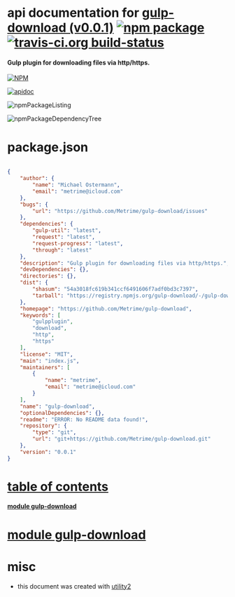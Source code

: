 # api documentation for  [gulp-download (v0.0.1)](https://github.com/Metrime/gulp-download)  [![npm package](https://img.shields.io/npm/v/npmdoc-gulp-download.svg?style=flat-square)](https://www.npmjs.org/package/npmdoc-gulp-download) [![travis-ci.org build-status](https://api.travis-ci.org/npmdoc/node-npmdoc-gulp-download.svg)](https://travis-ci.org/npmdoc/node-npmdoc-gulp-download)
#### Gulp plugin for downloading files via http/https.

[![NPM](https://nodei.co/npm/gulp-download.png?downloads=true)](https://www.npmjs.com/package/gulp-download)

[![apidoc](https://npmdoc.github.io/node-npmdoc-gulp-download/build/screenCapture.buildNpmdoc.browser._2Fhome_2Ftravis_2Fbuild_2Fnpmdoc_2Fnode-npmdoc-gulp-download_2Ftmp_2Fbuild_2Fapidoc.html.png)](https://npmdoc.github.io/node-npmdoc-gulp-download/build/apidoc.html)

![npmPackageListing](https://npmdoc.github.io/node-npmdoc-gulp-download/build/screenCapture.npmPackageListing.svg)

![npmPackageDependencyTree](https://npmdoc.github.io/node-npmdoc-gulp-download/build/screenCapture.npmPackageDependencyTree.svg)



# package.json

```json

{
    "author": {
        "name": "Michael Ostermann",
        "email": "metrime@icloud.com"
    },
    "bugs": {
        "url": "https://github.com/Metrime/gulp-download/issues"
    },
    "dependencies": {
        "gulp-util": "latest",
        "request": "latest",
        "request-progress": "latest",
        "through": "latest"
    },
    "description": "Gulp plugin for downloading files via http/https.",
    "devDependencies": {},
    "directories": {},
    "dist": {
        "shasum": "54a3018fc619b341ccf6491606f7adf0bd3c7397",
        "tarball": "https://registry.npmjs.org/gulp-download/-/gulp-download-0.0.1.tgz"
    },
    "homepage": "https://github.com/Metrime/gulp-download",
    "keywords": [
        "gulpplugin",
        "download",
        "http",
        "https"
    ],
    "license": "MIT",
    "main": "index.js",
    "maintainers": [
        {
            "name": "metrime",
            "email": "metrime@icloud.com"
        }
    ],
    "name": "gulp-download",
    "optionalDependencies": {},
    "readme": "ERROR: No README data found!",
    "repository": {
        "type": "git",
        "url": "git+https://github.com/Metrime/gulp-download.git"
    },
    "version": "0.0.1"
}
```



# <a name="apidoc.tableOfContents"></a>[table of contents](#apidoc.tableOfContents)

#### [module gulp-download](#apidoc.module.gulp-download)



# <a name="apidoc.module.gulp-download"></a>[module gulp-download](#apidoc.module.gulp-download)



# misc
- this document was created with [utility2](https://github.com/kaizhu256/node-utility2)
